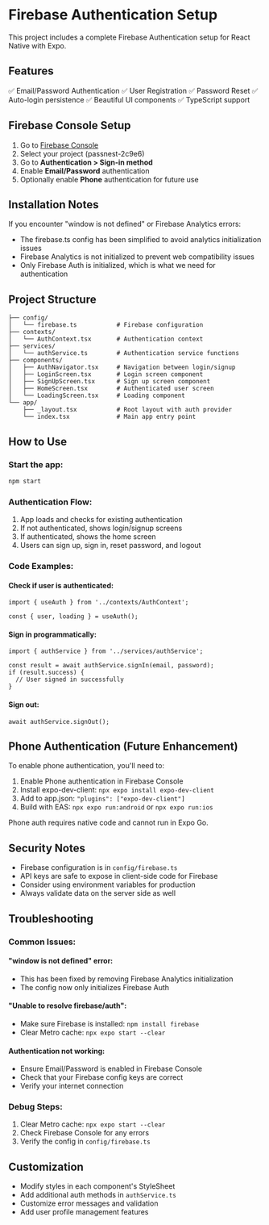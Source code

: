 # Firebase Authentication Setup

This project includes a complete Firebase Authentication setup for React Native with Expo.

## Features

✅ Email/Password Authentication
✅ User Registration
✅ Password Reset
✅ Auto-login persistence
✅ Beautiful UI components
✅ TypeScript support

## Firebase Console Setup

1. Go to [Firebase Console](https://console.firebase.google.com)
2. Select your project (passnest-2c9e6)
3. Go to **Authentication > Sign-in method**
4. Enable **Email/Password** authentication
5. Optionally enable **Phone** authentication for future use

## Installation Notes

If you encounter "window is not defined" or Firebase Analytics errors:
- The firebase.ts config has been simplified to avoid analytics initialization issues
- Firebase Analytics is not initialized to prevent web compatibility issues
- Only Firebase Auth is initialized, which is what we need for authentication

## Project Structure

```
├── config/
│   └── firebase.ts           # Firebase configuration
├── contexts/
│   └── AuthContext.tsx       # Authentication context
├── services/
│   └── authService.ts        # Authentication service functions
├── components/
│   ├── AuthNavigator.tsx     # Navigation between login/signup
│   ├── LoginScreen.tsx       # Login screen component
│   ├── SignUpScreen.tsx      # Sign up screen component
│   ├── HomeScreen.tsx        # Authenticated user screen
│   └── LoadingScreen.tsx     # Loading component
└── app/
    ├── _layout.tsx           # Root layout with auth provider
    └── index.tsx             # Main app entry point
```

## How to Use

### Start the app:
```bash
npm start
```

### Authentication Flow:
1. App loads and checks for existing authentication
2. If not authenticated, shows login/signup screens
3. If authenticated, shows the home screen
4. Users can sign up, sign in, reset password, and logout

### Code Examples:

#### Check if user is authenticated:
```tsx
import { useAuth } from '../contexts/AuthContext';

const { user, loading } = useAuth();
```

#### Sign in programmatically:
```tsx
import { authService } from '../services/authService';

const result = await authService.signIn(email, password);
if (result.success) {
  // User signed in successfully
}
```

#### Sign out:
```tsx
await authService.signOut();
```

## Phone Authentication (Future Enhancement)

To enable phone authentication, you'll need to:

1. Enable Phone authentication in Firebase Console
2. Install expo-dev-client: `npx expo install expo-dev-client`
3. Add to app.json: `"plugins": ["expo-dev-client"]`
4. Build with EAS: `npx expo run:android` or `npx expo run:ios`

Phone auth requires native code and cannot run in Expo Go.

## Security Notes

- Firebase configuration is in `config/firebase.ts`
- API keys are safe to expose in client-side code for Firebase
- Consider using environment variables for production
- Always validate data on the server side as well

## Troubleshooting

### Common Issues:

#### "window is not defined" error:
- This has been fixed by removing Firebase Analytics initialization
- The config now only initializes Firebase Auth

#### "Unable to resolve firebase/auth":
- Make sure Firebase is installed: `npm install firebase`
- Clear Metro cache: `npx expo start --clear`

#### Authentication not working:
- Ensure Email/Password is enabled in Firebase Console
- Check that your Firebase config keys are correct
- Verify your internet connection

### Debug Steps:
1. Clear Metro cache: `npx expo start --clear`
2. Check Firebase Console for any errors
3. Verify the config in `config/firebase.ts`

## Customization

- Modify styles in each component's StyleSheet
- Add additional auth methods in `authService.ts`
- Customize error messages and validation
- Add user profile management features
